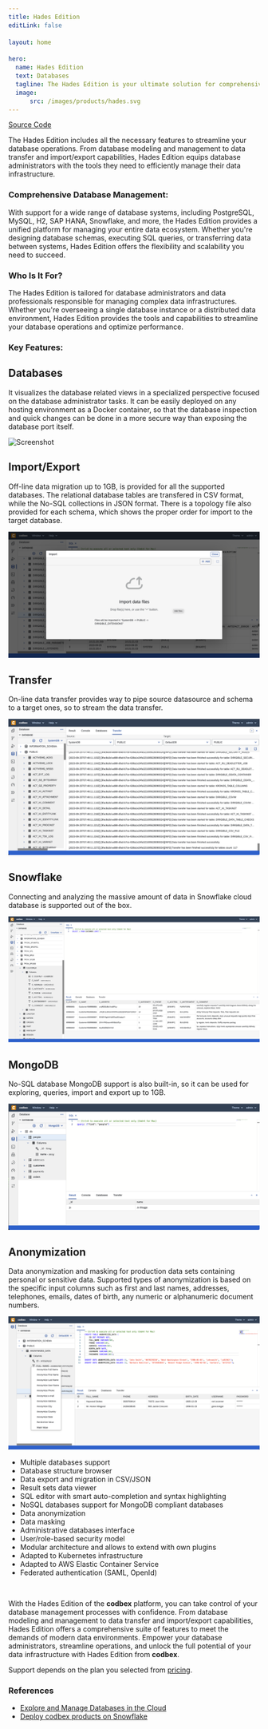 ```yaml
---
title: Hades Edition
editLink: false

layout: home

hero:
  name: Hades Edition
  text: Databases
  tagline: The Hades Edition is your ultimate solution for comprehensive database management for PostgreSQL, MySQL, H2, SAP HANA, Snowflake, and more
  image:
      src: /images/products/hades.svg
---
```


<div class="product-tag"><a href="https://github.com/codbex/codbex-hades" target="_blank" class="product-link">Source Code</a></div>

The Hades Edition includes all the necessary features to streamline your database operations. From database modeling and management to data transfer and import/export capabilities, Hades Edition equips database administrators with the tools they need to efficiently manage their data infrastructure.

### Comprehensive Database Management:

With support for a wide range of database systems, including PostgreSQL, MySQL, H2, SAP HANA, Snowflake, and more, the Hades Edition provides a unified platform for managing your entire data ecosystem. Whether you're designing database schemas, executing SQL queries, or transferring data between systems, Hades Edition offers the flexibility and scalability you need to succeed.

### Who Is It For?

The Hades Edition is tailored for database administrators and data professionals responsible for managing complex data infrastructures. Whether you're overseeing a single database instance or a distributed data environment, Hades Edition provides the tools and capabilities to streamline your database operations and optimize performance.


### Key Features:

<div class="content">
<section>
    <div class="container flex">
        <div class="text">
            <h2>Databases</h2>
            <p>It visualizes the database related views in a specialized perspective focused on the database 
            administrator tasks. It can be easily deployed on any hosting environment as a Docker container, 
            so that the database inspection and quick changes can be done in a more secure way than exposing 
            the database port itself.</p>
        </div>
        <div class="image">
            <img src="/images/features/database-perspective.png" alt="Screenshot" class="screenshot editable" />
        </div>
    </div>
</section>

<section>
    <div class="container flex">
        <div class="text">
            <h2>Import/Export</h2>
            <p>Off-line data migration up to 1GB, is provided for all the supported databases. 
            The relational database tables are transfered in CSV format, while the No-SQL collections in JSON format.
            There is a topology file also provided for each schema, which shows the proper order for import to the target database.
            </p>
        </div>
        <div class="image">
            <img src="/images/features/database-import.png" alt="Screenshot" class="screenshot editable" />
        </div>
    </div>
</section>

<section>
    <div class="container flex">
        <div class="text">
            <h2>Transfer</h2>
            <p>On-line data transfer provides way to pipe source datasource and schema to a target ones, so to stream the data transfer.
            </p>
        </div>
        <div class="image">
            <img src="/images/features/database-transfer.png" alt="Screenshot" class="screenshot editable" />
        </div>
    </div>
</section>

<section>
    <div class="container flex">
        <div class="text">
            <h2>Snowflake</h2>
            <p>Connecting and analyzing the massive amount of data in Snowflake cloud database is supported out of the box.
            </p>
        </div>
        <div class="image">
            <img src="/images/features/database-snowflake.png" alt="Screenshot" class="screenshot editable" />
        </div>
    </div>
</section>

<section>
    <div class="container flex">
        <div class="text">
            <h2>MongoDB</h2>
            <p>No-SQL database MongoDB support is also built-in, so it can be used for exploring, queries, import and export up to 1GB.
            </p>
        </div>
        <div class="image">
            <img src="/images/features/database-mongodb.png" alt="Screenshot" class="screenshot editable" />
        </div>
    </div>
</section>

<section>
    <div class="container flex">
        <div class="text">
            <h2>Anonymization</h2>
            <p>Data anonymization and masking for production data sets containing personal or sensitive data. Supported types of anonymization is based on the specific input columns such as first and last names, addresses, telephones, emails, dates of birth, any numeric or alphanumeric document numbers.
            </p>
        </div>
        <div class="image">
            <img src="/images/features/database-anonymization.png" alt="Screenshot" class="screenshot editable" />
        </div>
    </div>
</section>
</div>


* Multiple databases support
* Database structure browser
* Data export and migration in CSV/JSON
* Result sets data viewer
* SQL editor with smart auto-completion and syntax highlighting
* NoSQL databases support for MongoDB compliant databases
* Data anonymization
* Data masking
* Administrative databases interface
* User/role-based security model
* Modular architecture and allows to extend with own plugins
* Adapted to Kubernetes infrastructure
* Adapted to AWS Elastic Container Service
* Federated authentication (SAML, OpenId)

<br>

With the Hades Edition of the <b>codbex</b> platform, you can take control of your database management processes with confidence. From database modeling and management to data transfer and import/export capabilities, Hades Edition offers a comprehensive suite of features to meet the demands of modern data environments. Empower your database administrators, streamline operations, and unlock the full potential of your data infrastructure with Hades Edition from <b>codbex</b>.

Support depends on the plan you selected from [pricing](/pricing/).

### References

* [Explore and Manage Databases in the Cloud](/marketing/2023/10/11/hades-explore-and-manage-databases-in-the-cloud)
* [Deploy codbex products on Snowflake](/technology/2024/09/11/deploy-codbex-products-on-snowflake)

